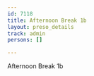 ```yaml
---
id: 7118
title: Afternoon Break 1b
layout: preso_details
track: admin
persons: []

---
```

Afternoon Break 1b